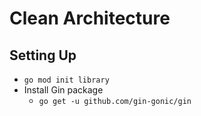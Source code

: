 # Clean Architecture

## Setting Up
- `go mod init library`
- Install Gin package 
    - `go get -u github.com/gin-gonic/gin`